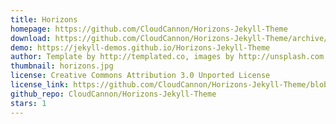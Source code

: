 ```yaml
---
title: Horizons
homepage: https://github.com/CloudCannon/Horizons-Jekyll-Theme
download: https://github.com/CloudCannon/Horizons-Jekyll-Theme/archive/master.zip
demo: https://jekyll-demos.github.io/Horizons-Jekyll-Theme
author: Template by http://templated.co, images by http://unsplash.com, ported by http://cloudcannon.com
thumbnail: horizons.jpg
license: Creative Commons Attribution 3.0 Unported License
license_link: https://github.com/CloudCannon/Horizons-Jekyll-Theme/blob/master/LICENSE.txt
github_repo: CloudCannon/Horizons-Jekyll-Theme
stars: 1
---
```

